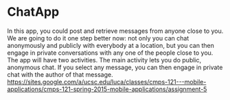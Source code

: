 # ChatApp
In this app, you could post and retrieve messages from anyone close to you.  We are going to do it one step better now: not only you can chat anonymously and publicly with everybody at a location, but you can then engage in private conversations with any one of the people close to you. 
The app will have two activities.  The main activity lets you do public, anonymous chat.  If you select any message, you can then engage in private chat with the author of that message. 
https://sites.google.com/a/ucsc.edu/luca/classes/cmps-121---mobile-applications/cmps-121-spring-2015-mobile-applications/assignment-5
